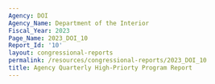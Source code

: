 ```yaml
---
Agency: DOI
Agency_Name: Department of the Interior
Fiscal_Year: 2023
Page_Name: 2023_DOI_10
Report_Id: '10'
layout: congressional-reports
permalink: /resources/congressional-reports/2023_DOI_10
title: Agency Quarterly High-Priorty Program Report
---
```

